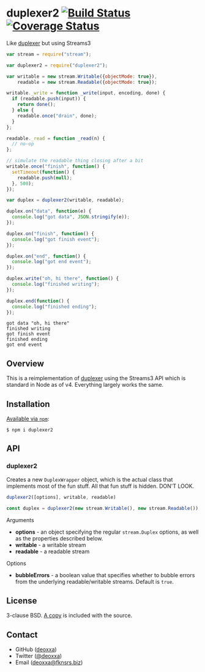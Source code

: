 # duplexer2 [![Build Status](https://travis-ci.org/deoxxa/duplexer2.svg?branch=master)](https://travis-ci.org/deoxxa/duplexer2) [![Coverage Status](https://coveralls.io/repos/deoxxa/duplexer2/badge.svg?branch=master&service=github)](https://coveralls.io/github/deoxxa/duplexer2?branch=master)

Like [duplexer](https://github.com/Raynos/duplexer) but using Streams3

```javascript
var stream = require("stream");

var duplexer2 = require("duplexer2");

var writable = new stream.Writable({objectMode: true}),
    readable = new stream.Readable({objectMode: true});

writable._write = function _write(input, encoding, done) {
  if (readable.push(input)) {
    return done();
  } else {
    readable.once("drain", done);
  }
};

readable._read = function _read(n) {
  // no-op
};

// simulate the readable thing closing after a bit
writable.once("finish", function() {
  setTimeout(function() {
    readable.push(null);
  }, 500);
});

var duplex = duplexer2(writable, readable);

duplex.on("data", function(e) {
  console.log("got data", JSON.stringify(e));
});

duplex.on("finish", function() {
  console.log("got finish event");
});

duplex.on("end", function() {
  console.log("got end event");
});

duplex.write("oh, hi there", function() {
  console.log("finished writing");
});

duplex.end(function() {
  console.log("finished ending");
});
```

```
got data "oh, hi there"
finished writing
got finish event
finished ending
got end event
```

## Overview

This is a reimplementation of [duplexer](https://www.npmjs.com/package/duplexer) using the Streams3 API which is
standard in Node as of v4. Everything largely works the same.

## Installation

[Available via `npm`](https://docs.npmjs.com/cli/install):

```
$ npm i duplexer2
```

## API

### duplexer2

Creates a new `DuplexWrapper` object, which is the actual class that implements most of the fun stuff. All that fun
stuff is hidden. DON'T LOOK.

```javascript
duplexer2([options], writable, readable)
```

```javascript
const duplex = duplexer2(new stream.Writable(), new stream.Readable());
```

Arguments

* __options__ - an object specifying the regular `stream.Duplex` options, as well as the properties described below.
* __writable__ - a writable stream
* __readable__ - a readable stream

Options

* __bubbleErrors__ - a boolean value that specifies whether to bubble errors from the underlying readable/writable
  streams. Default is `true`.

## License

3-clause BSD. [A copy](./LICENSE) is included with the source.

## Contact

* GitHub ([deoxxa](http://github.com/deoxxa))
* Twitter ([@deoxxa](http://twitter.com/deoxxa))
* Email ([deoxxa@fknsrs.biz](mailto:deoxxa@fknsrs.biz))

